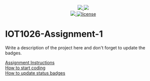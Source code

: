 <p align="center">
	<a href="https://github.com/javieracevedo/IOT1026-Assignment-1/actions/workflows/ci.yml">
    <img src="https://github.com/javieracevedo/IOT1026-Assignment-1/actions/workflows/ci.yml/badge.svg"/>
    </a>
	<a href="https://github.com/javieracevedo/IOT1026-Assignment-1/actions/workflows/formatting.yml">
    <img src="https://github.com/javieracevedo/IOT1026-Assignment-1/actions/workflows/formatting.yml/badge.svg"/>
	<br/>
    <a href="https://codecov.io/gh/javieracevedo/IOT1026-Assignment-1" > 
    <img src="https://codecov.io/gh/javieracevedo/IOT1026-Assignment-1/branch/main/graph/badge.svg?token=JS0857X5JD"/>
	<img title="MIT License" alt="license" src="https://img.shields.io/badge/license-MIT-informational?style=flat-square">	
    </a>
</p>

# IOT1026-Assignment-1
Write a description of the project here and don't forget to update the badges.  

[Assignment Instructions](docs/instructions.md)  
[How to start coding](docs/how-to-use.md)  
[How to update status badges](docs/how-to-update-badges.md)

